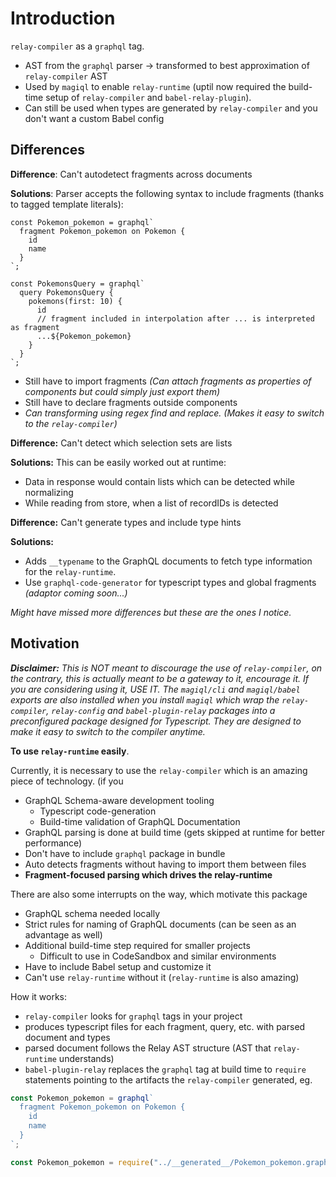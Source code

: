 # Introduction

`relay-compiler` as a `graphql` tag.

- AST from the `graphql` parser -> transformed to best approximation of `relay-compiler` AST
- Used by `magiql` to enable `relay-runtime` (uptil now required the build-time setup of `relay-compiler` and `babel-relay-plugin`).
- Can still be used when types are generated by `relay-compiler` and you don't want a custom Babel config

## Differences

**Difference**:
Can't autodetect fragments across documents

**Solutions**:
Parser accepts the following syntax to include fragments (thanks to tagged template literals):

```tsx
const Pokemon_pokemon = graphql`
  fragment Pokemon_pokemon on Pokemon {
    id
    name
  }
`;

const PokemonsQuery = graphql`
  query PokemonsQuery {
    pokemons(first: 10) {
      id
      // fragment included in interpolation after ... is interpreted as fragment
      ...${Pokemon_pokemon}
    }
  }
`;
```

- Still have to import fragments _(Can attach fragments as properties of components but could simply just export them)_
- Still have to declare fragments outside components
- _Can transforming using regex find and replace. (Makes it easy to switch to the `relay-compiler`)_

**Difference:**
Can't detect which selection sets are lists

**Solutions:**
This can be easily worked out at runtime:

- Data in response would contain lists which can be detected while normalizing
- While reading from store, when a list of recordIDs is detected

**Difference:**
Can't generate types and include type hints

**Solutions:**

- Adds `__typename` to the GraphQL documents to fetch type information for the `relay-runtime`.
- Use `graphql-code-generator` for typescript types and global fragments _(adaptor coming soon...)_

_Might have missed more differences but these are the ones I notice._

## Motivation

_**Disclaimer:** This is NOT meant to discourage the use of `relay-compiler`, on the contrary, this is actually meant to be a gateway to it, encourage it. If you are considering using it, USE IT. The `magiql/cli` and `magiql/babel` exports are also installed when you install `magiql` which wrap the `relay-compiler`, `relay-config` and `babel-plugin-relay` packages into a preconfigured package designed for Typescript. They are designed to make it easy to switch to the compiler anytime._

**To use `relay-runtime` easily**.

Currently, it is necessary to use the `relay-compiler` which is an amazing piece of technology. (if you

- GraphQL Schema-aware development tooling
  - Typescript code-generation
  - Build-time validation of GraphQL Documentation
- GraphQL parsing is done at build time (gets skipped at runtime for better performance)
- Don't have to include `graphql` package in bundle
- Auto detects fragments without having to import them between files
- **Fragment-focused parsing which drives the relay-runtime**

There are also some interrupts on the way, which motivate this package

- GraphQL schema needed locally
- Strict rules for naming of GraphQL documents (can be seen as an advantage as well)
- Additional build-time step required for smaller projects
  - Difficult to use in CodeSandbox and similar environments
- Have to include Babel setup and customize it
- Can't use `relay-runtime` without it (`relay-runtime` is also amazing)

How it works:

- `relay-compiler` looks for `graphql` tags in your project
- produces typescript files for each fragment, query, etc. with parsed document and types
- parsed document follows the Relay AST structure (AST that `relay-runtime` understands)
- `babel-plugin-relay` replaces the `graphql` tag at build time to `require` statements pointing to the artifacts the `relay-compiler` generated,
  eg.

```typescript
const Pokemon_pokemon = graphql`
  fragment Pokemon_pokemon on Pokemon {
    id
    name
  }
`;

const Pokemon_pokemon = require("../__generated__/Pokemon_pokemon.graphql.ts");
```
